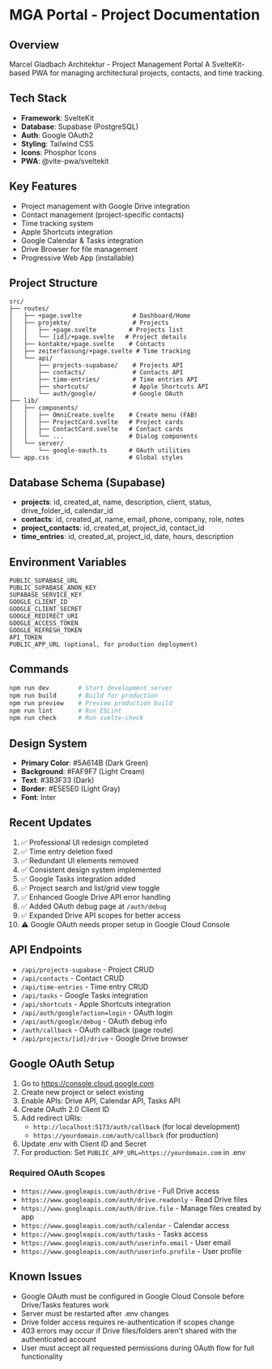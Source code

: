# MGA Portal - Project Documentation

## Overview
Marcel Gladbach Architektur - Project Management Portal
A SvelteKit-based PWA for managing architectural projects, contacts, and time tracking.

## Tech Stack
- **Framework**: SvelteKit
- **Database**: Supabase (PostgreSQL)
- **Auth**: Google OAuth2
- **Styling**: Tailwind CSS
- **Icons**: Phosphor Icons
- **PWA**: @vite-pwa/sveltekit

## Key Features
- Project management with Google Drive integration
- Contact management (project-specific contacts)
- Time tracking system
- Apple Shortcuts integration
- Google Calendar & Tasks integration
- Drive Browser for file management
- Progressive Web App (installable)

## Project Structure
```
src/
├── routes/
│   ├── +page.svelte              # Dashboard/Home
│   ├── projekte/                 # Projects
│   │   ├── +page.svelte         # Projects list
│   │   └── [id]/+page.svelte   # Project details
│   ├── kontakte/+page.svelte    # Contacts
│   ├── zeiterfassung/+page.svelte # Time tracking
│   └── api/
│       ├── projects-supabase/    # Projects API
│       ├── contacts/             # Contacts API
│       ├── time-entries/         # Time entries API
│       ├── shortcuts/            # Apple Shortcuts API
│       └── auth/google/          # Google OAuth
├── lib/
│   ├── components/
│   │   ├── OmniCreate.svelte    # Create menu (FAB)
│   │   ├── ProjectCard.svelte   # Project cards
│   │   ├── ContactCard.svelte   # Contact cards
│   │   └── ...                  # Dialog components
│   └── server/
│       └── google-oauth.ts      # OAuth utilities
└── app.css                      # Global styles
```

## Database Schema (Supabase)
- **projects**: id, created_at, name, description, client, status, drive_folder_id, calendar_id
- **contacts**: id, created_at, name, email, phone, company, role, notes
- **project_contacts**: id, created_at, project_id, contact_id
- **time_entries**: id, created_at, project_id, date, hours, description

## Environment Variables
```
PUBLIC_SUPABASE_URL
PUBLIC_SUPABASE_ANON_KEY
SUPABASE_SERVICE_KEY
GOOGLE_CLIENT_ID
GOOGLE_CLIENT_SECRET
GOOGLE_REDIRECT_URI
GOOGLE_ACCESS_TOKEN
GOOGLE_REFRESH_TOKEN
API_TOKEN
PUBLIC_APP_URL (optional, for production deployment)
```

## Commands
```bash
npm run dev        # Start development server
npm run build      # Build for production
npm run preview    # Preview production build
npm run lint       # Run ESLint
npm run check      # Run svelte-check
```

## Design System
- **Primary Color**: #5A614B (Dark Green)
- **Background**: #FAF9F7 (Light Cream)
- **Text**: #3B3F33 (Dark)
- **Border**: #E5E5E0 (Light Gray)
- **Font**: Inter

## Recent Updates
1. ✅ Professional UI redesign completed
2. ✅ Time entry deletion fixed
3. ✅ Redundant UI elements removed
4. ✅ Consistent design system implemented
5. ✅ Google Tasks integration added
6. ✅ Project search and list/grid view toggle
7. ✅ Enhanced Google Drive API error handling
8. ✅ Added OAuth debug page at `/auth/debug`
9. ✅ Expanded Drive API scopes for better access
10. ⚠️ Google OAuth needs proper setup in Google Cloud Console

## API Endpoints
- `/api/projects-supabase` - Project CRUD
- `/api/contacts` - Contact CRUD
- `/api/time-entries` - Time entry CRUD
- `/api/tasks` - Google Tasks integration
- `/api/shortcuts` - Apple Shortcuts integration
- `/api/auth/google?action=login` - OAuth login
- `/api/auth/google/debug` - OAuth debug info
- `/auth/callback` - OAuth callback (page route)
- `/api/projects/[id]/drive` - Google Drive browser

## Google OAuth Setup
1. Go to https://console.cloud.google.com
2. Create new project or select existing
3. Enable APIs: Drive API, Calendar API, Tasks API
4. Create OAuth 2.0 Client ID
5. Add redirect URIs:
   - `http://localhost:5173/auth/callback` (for local development)
   - `https://yourdomain.com/auth/callback` (for production)
6. Update .env with Client ID and Secret
7. For production: Set `PUBLIC_APP_URL=https://yourdomain.com` in .env

### Required OAuth Scopes
- `https://www.googleapis.com/auth/drive` - Full Drive access
- `https://www.googleapis.com/auth/drive.readonly` - Read Drive files
- `https://www.googleapis.com/auth/drive.file` - Manage files created by app
- `https://www.googleapis.com/auth/calendar` - Calendar access
- `https://www.googleapis.com/auth/tasks` - Tasks access
- `https://www.googleapis.com/auth/userinfo.email` - User email
- `https://www.googleapis.com/auth/userinfo.profile` - User profile

## Known Issues
- Google OAuth must be configured in Google Cloud Console before Drive/Tasks features work
- Server must be restarted after .env changes
- Drive folder access requires re-authentication if scopes change
- 403 errors may occur if Drive files/folders aren't shared with the authenticated account
- User must accept all requested permissions during OAuth flow for full functionality